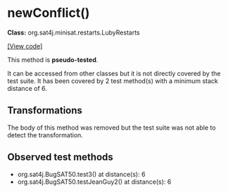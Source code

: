 # newConflict()

**Class:** org.sat4j.minisat.restarts.LubyRestarts

[[View code]](https://gitlab.ow2.org/sat4j/sat4j/blob/09e9173e400ea6c1794354ca54c36607c53391ff/org.sat4j.core/src/main/java//org/sat4j/minisat/restarts/LubyRestarts.java#L144)

This method is **pseudo-tested**.


It can be accessed from other classes but it is not directly covered by the test suite. 
It has been covered by 2 test method(s) with a minimum stack distance of 6.

## Transformations

The body of this method was removed but the test suite was not able to detect the transformation.



## Observed test methods

* org.sat4j.BugSAT50.test3() at distance(s): 6
* org.sat4j.BugSAT50.testJeanGuy2() at distance(s): 6

